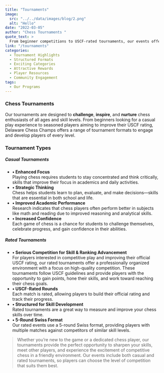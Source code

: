 ```yaml
---
title: "Tournaments"
image: 
  src: "../../data/images/blog/2.png"
  alt: "Hello"
date: "2022-03-05"
author: "Chess Tournaments "
quote_text: >
  From beginner competitions to USCF-rated tournaments, our events offer players of all ages an exciting and enriching chess experience.
link: "/tournaments"
categories:
  - Tournament Highlights
  - Structured Formats
  - Exciting Categories
  - Attractive Rewards
  - Player Resources
  - Community Engagement
tags:
  - Our Programs
---
```


### Chess Tournaments

Our tournaments are designed to **challenge**, **inspire**, and **nurture** chess enthusiasts of all ages and skill levels. From beginners looking for a casual play experience to seasoned players aiming to improve their USCF rating, Delaware Chess Champs offers a range of tournament formats to engage and develop players of every level.


### Tournament Types

##### Casual Tournaments 
<ul>
  <li><strong>• Enhanced Focus</strong><br>Playing chess requires students to stay concentrated and think critically, skills that improve their focus in academics and daily activities.</li>

  <li><strong>• Strategic Thinking</strong><br>Chess helps students learn to plan, evaluate, and make decisions—skills that are essential in both school and life.</li>

  <li><strong>• Improved Academic Performance</strong><br>Research indicates that chess players often perform better in subjects like math and reading due to improved reasoning and analytical skills.</li>

  <li><strong>• Increased Confidence</strong><br>Each game of chess is a chance for students to challenge themselves, celebrate progress, and gain confidence in their abilities.</li>
</ul>

##### Rated Tournaments
<ul>
  <li><strong>• Serious Competition for Skill & Ranking Advancement</strong><br>For players interested in competitive play and improving their official USCF rating, our rated tournaments offer a professionally organized environment with a focus on high-quality competition. These tournaments follow USCF guidelines and provide players with the opportunity to gain points, hone their skills, and work toward reaching their chess goals.</li>

  <li><strong>• USCF-Rated Rounds</strong><br>Each match is rated, allowing players to build their official rating and track their progress.</li>

  <li><strong>• Structured for Skill Development</strong><br>Rated tournaments are a great way to measure and improve your chess skills over time.</li>

  <li><strong>• 5-Round Swiss Format</strong><br>Our rated events use a 5-round Swiss format, providing players with multiple matches against competitors of similar skill levels.</li>
</ul>


> Whether you’re new to the game or a dedicated chess player, our tournaments provide the perfect opportunity to sharpen your skills, meet other players, and experience the excitement of competitive chess in a friendly environment. Our events include both casual and rated tournaments, so players can choose the level of competition that suits them best.
